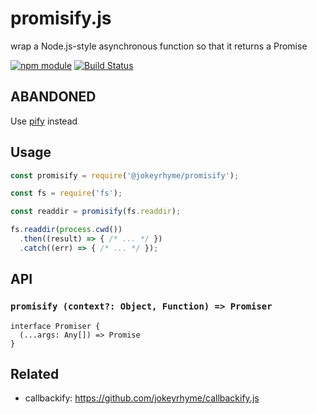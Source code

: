 # promisify.js

wrap a Node.js-style asynchronous function so that it returns a Promise

[![npm module](https://img.shields.io/npm/v/@jokeyrhyme/promisify.svg)](https://www.npmjs.com/package/@jokeyrhyme/promisify)
[![Build Status](https://travis-ci.org/jokeyrhyme/promisify.js.png)](https://travis-ci.org/jokeyrhyme/promisify.js)


## ABANDONED

Use [pify](https://github.com/sindresorhus/pify) instead


## Usage

```js
const promisify = require('@jokeyrhyme/promisify');

const fs = require('fs');

const readdir = promisify(fs.readdir);

fs.readdir(process.cwd())
  .then((result) => { /* ... */ })
  .catch((err) => { /* ... */ });
```


## API


### `promisify (context?: Object, Function) => Promiser`

```
interface Promiser {
  (...args: Any[]) => Promise
}
```


## Related

- callbackify: https://github.com/jokeyrhyme/callbackify.js
